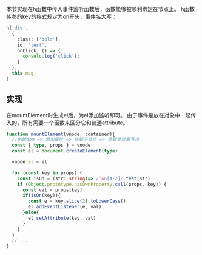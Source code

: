本节实现在h函数中传入事件监听函数后，函数能够被顺利绑定在节点上。
h函数传参的key的格式规定为on开头，事件名大写：
```ts
h('div', 
  {
    class: ['bold'], 
    id: 'test',
    onClick: () => {
      console.log('click');
    }
  }, 
  this.msg,
)
```
## 实现
在mountElement时生成el后，为el添加监听即可。
由于事件是放在对象中一起传入的，所有需要一个函数来区分它和普通attribute。
```ts
function mountElement(vnode, container){
  //创建dom => 添加属性 => 挂载子节点 => 挂载至容器节点
  const { type, props } = vnode
  const el = document.createElement(type)

  vnode.el = el

  for (const key in props) {
    const isOn = (str: string)=> /^on[A-Z]/.test(str)
    if (Object.prototype.hasOwnProperty.call(props, key)) {
      const val = props[key]
      if(isOn(key)){
        const e = key.slice(2).toLowerCase()
        el.addEventListener(e, val)
      }else{
        el.setAttribute(key, val)
      }
    }
  }
  // ...
}

```